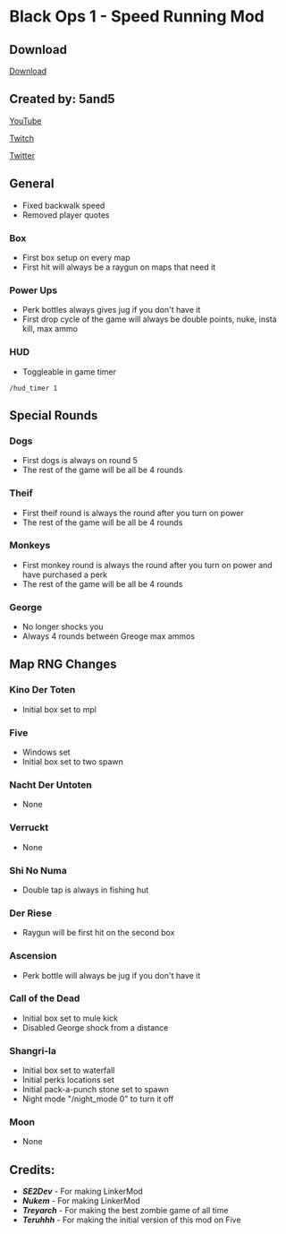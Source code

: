 # Black Ops 1 - Speed Running Mod

## Download

[Download](https://github.com/5and5/BO1-SpeedRuns/releases)

## Created by: 5and5

[YouTube](https://www.youtube.com/user/Zomb0s4life)

[Twitch](https://twitch.tv/5and5)

[Twitter](https://twitter.com/5and55)


## General
* Fixed backwalk speed
* Removed player quotes

### Box
* First box setup on every map
* First hit will always be a raygun on maps that need it

### Power Ups
* Perk bottles always gives jug if you don't have it
* First drop cycle of the game will always be double points, nuke, insta kill, max ammo

### HUD
* Toggleable in game timer
```
/hud_timer 1
```

## Special Rounds
### Dogs
* First dogs is always on round 5
* The rest of the game will be all be 4 rounds
### Theif
* First theif round is always the round after you turn on power
* The rest of the game will be all be 4 rounds
### Monkeys
* First monkey round is always the round after you turn on power and have purchased a perk
* The rest of the game will be all be 4 rounds
### George
* No longer shocks you
* Always 4 rounds between Greoge max ammos


## Map RNG Changes

### Kino Der Toten
* Initial box set to mpl

### Five
* Windows set
* Initial box set to two spawn

### Nacht Der Untoten
* None

### Verruckt
* None

### Shi No Numa
* Double tap is always in fishing hut

### Der Riese
* Raygun will be first hit on the second box

### Ascension
* Perk bottle will always be jug if you don't have it

### Call of the Dead
* Initial box set to mule kick
* Disabled George shock from a distance

### Shangri-la
* Initial box set to waterfall
* Initial perks locations set
* Initial pack-a-punch stone set to spawn
* Night mode "/night_mode 0" to turn it off

### Moon
* None


## Credits:
* **_SE2Dev_** - For making LinkerMod
* **_Nukem_** - For making LinkerMod
* **_Treyarch_** - For making the best zombie game of all time
* **_Teruhhh_** - For making the initial version of this mod on Five

